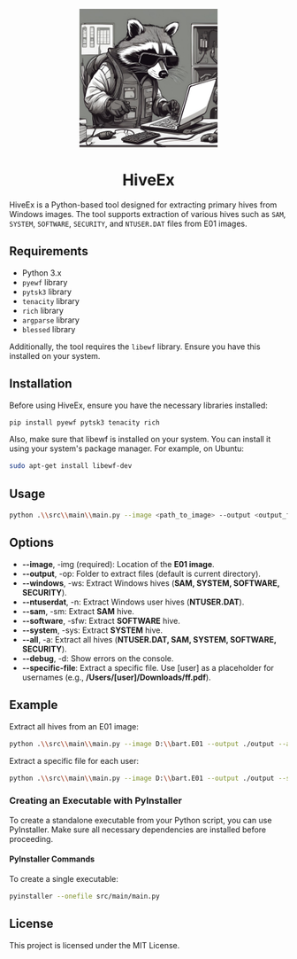 <p align="center">
  <img src="./images/readme_image.png" alt="Readme image center" width="250">
  <h1 style="text-align:center">HiveEx</h1>
</p>

HiveEx is a Python-based tool designed for extracting primary hives from Windows images. The tool supports extraction of various hives such as `SAM`, `SYSTEM`, `SOFTWARE`, `SECURITY`, and `NTUSER.DAT` files from E01 images.

## Requirements

- Python 3.x
- `pyewf` library
- `pytsk3` library
- `tenacity` library
- `rich` library
- `argparse` library
- `blessed` library

Additionally, the tool requires the `libewf` library. Ensure you have this installed on your system.

## Installation

Before using HiveEx, ensure you have the necessary libraries installed:

```bash
pip install pyewf pytsk3 tenacity rich
```
Also, make sure that libewf is installed on your system. You can install it using your system's package manager. For example, on Ubuntu:

```bash
sudo apt-get install libewf-dev
```
## Usage
```bash
python .\\src\\main\\main.py --image <path_to_image> --output <output_folder> [options]
```
## Options
-  **--image**, -img (required): Location of the **E01 image**.
-  **--output**, -op: Folder to extract files (default is current directory).
-  **--windows**, -ws: Extract Windows hives (**SAM, SYSTEM, SOFTWARE, SECURITY**).
-  **--ntuserdat**, -n: Extract Windows user hives (**NTUSER.DAT**).
-  **--sam**, -sm: Extract **SAM** hive.
-  **--software**, -sfw: Extract **SOFTWARE** hive.
-  **--system**, -sys: Extract **SYSTEM** hive.
-  **--all**, -a: Extract all hives (**NTUSER.DAT, SAM, SYSTEM, SOFTWARE, SECURITY**).
-  **--debug**, -d: Show errors on the console.
-  **--specific-file**: Extract a specific file. Use [user] as a placeholder for usernames (e.g., **/Users/[user]/Downloads/ff.pdf**).

## Example
Extract all hives from an E01 image:
```bash
python .\\src\\main\\main.py --image D:\\bart.E01 --output ./output --all
```
Extract a specific file for each user:
```bash
python .\\src\\main\\main.py --image D:\\bart.E01 --output ./output --specific-file /Users/[user]/Documents/important.docx
```

### Creating an Executable with PyInstaller

To create a standalone executable from your Python script, you can use PyInstaller. Make sure all necessary dependencies are installed before proceeding.

#### PyInstaller Commands

To create a single executable:

```bash
pyinstaller --onefile src/main/main.py
```

## License
This project is licensed under the MIT License.

